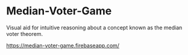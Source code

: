 # Median-Voter-Game
Visual aid for intuitive reasoning about a concept known as the median voter theorem.

https://median-voter-game.firebaseapp.com/

